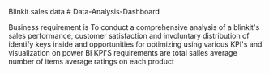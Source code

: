 Blinkit sales data # Data-Analysis-Dashboard

Business requirement is To conduct a comprehensive analysis of a blinkit's sales performance, customer satisfaction and involuntary distribution of identify keys inside and opportunities for optimizing using various  KPI's and visualization on power BI
KPI'S requirements are 
total salles
average number of items 
average ratings on each product
